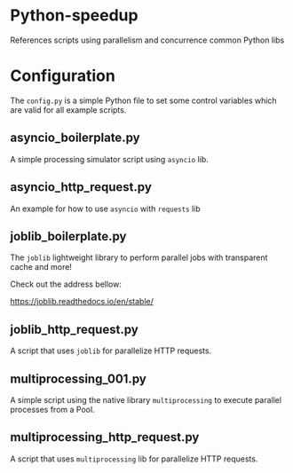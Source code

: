 # Python-speedup
References scripts using 
parallelism and concurrence common Python 
libs

# Configuration

The `config.py` is a simple Python file to set some control variables
which are valid for all example scripts.

## asyncio_boilerplate.py

A simple processing simulator script 
using `asyncio` lib.

## asyncio_http_request.py

An example for how to use `asyncio` with `requests` 
lib

## joblib_boilerplate.py

The `joblib` lightweight library to perform
parallel jobs with transparent cache and more!

Check out the address bellow:

https://joblib.readthedocs.io/en/stable/

## joblib_http_request.py

A script that uses `joblib` for 
parallelize HTTP requests.


## multiprocessing_001.py

A simple script using the native library
`multiprocessing` to execute parallel processes
from a Pool.


## multiprocessing_http_request.py

A script that uses `multiprocessing` lib for 
parallelize HTTP requests.